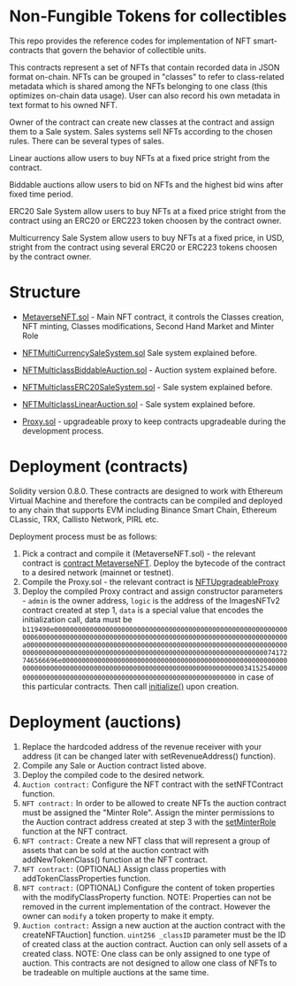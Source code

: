 # Non-Fungible Tokens for collectibles

This repo provides the reference codes for implementation of NFT smart-contracts that govern the behavior of collectible units.

This contracts represent a set of NFTs that contain recorded data in JSON format on-chain. NFTs can be grouped in "classes" to refer to class-related metadata which is shared among the NFTs belonging to one class (this optimizes on-chain data usage). User can also record his own metadata in text format to his owned NFT.

Owner of the contract can create new classes at the contract and assign them to a Sale system. Sales systems sell NFTs according to the chosen rules. There can be several types of sales.

Linear auctions allow users to buy NFTs at a fixed price stright from the contract.

Biddable auctions allow users to bid on NFTs and the highest bid wins after fixed time period.

ERC20 Sale System allow users to buy NFTs at a fixed price stright from the contract using an ERC20 or ERC223 token choosen by the contract owner.

Multicurrency Sale System allow users to buy NFTs at a fixed price, in USD, stright from the contract using several ERC20 or ERC223 tokens choosen by the contract owner.

# Structure

- [MetaverseNFT.sol](https://github.com/Dexaran/ImageNFT/blob/main/MetaverseNFT.sol) - Main NFT contract, it controls the Classes creation, NFT minting, Classes modifications, Second Hand Market and Minter Role

- [NFTMultiCurrencySaleSystem.sol](https://github.com/Dexaran/ImageNFT/blob/main/NFTMultiCurrencySaleSystem.sol) Sale system explained before.

- [NFTMulticlassBiddableAuction.sol](https://github.com/Dexaran/ImageNFT/blob/main/NFTMulticlassBiddableAuction.sol) - Auction system explained before.

- [NFTMulticlassERC20SaleSystem.sol](https://github.com/Dexaran/ImageNFT/blob/main/NFTMulticlassERC20SaleSystem.sol) - Sale system explained before.

- [NFTMulticlassLinearAuction.sol](https://github.com/Dexaran/ImageNFT/blob/main/NFTMulticlassLinearAuction.sol) - Sale system explained before.

- [Proxy.sol](https://github.com/Dexaran/ImageNFT/blob/main/Proxy.sol) - upgradeable proxy to keep contracts upgradeable during the development process.

# Deployment (contracts)

Solidity version 0.8.0. These contracts are designed to work with Ethereum Virtual Machine and therefore the contracts can be compiled and deployed to any chain that supports EVM including Binance Smart Chain, Ethereum CLassic, TRX, Callisto Network, PIRL etc.

Deployment process must be as follows:

1. Pick a contract and compile it (MetaverseNFT.sol) - the relevant contract is [contract MetaverseNFT](https://github.com/CallistoEnterprise/SC_MetaverseNFT/blob/main/MetaverseNFT.sol#L1018-L1063). Deploy the bytecode of the contract to a desired network (mainnet or testnet).
2. Compile the Proxy.sol - the relevant contract is [NFTUpgradeableProxy](https://github.com/CallistoEnterprise/SC_MetaverseNFT/blob/main/Proxy.sol#L458-L463)
3. Deploy the compiled Proxy contract and assign constructor parameters - `admin` is the owner address, `logic` is the address of the ImagesNFTv2 contract created at step 1, `data` is a special value that encodes the initialization call, data must be `b119490e000000000000000000000000000000000000000000000000000000000000006000000000000000000000000000000000000000000000000000000000000000a0000000000000000000000000000000000000000000000000000000000000000000000000000000000000000000000000000000000000000000000000000000074172746566696e0000000000000000000000000000000000000000000000000000000000000000000000000000000000000000000000000000000000000000034152540000000000000000000000000000000000000000000000000000000000` in case of this particular contracts. Then  call [initialize()](https://github.com/CallistoEnterprise/SC_MetaverseNFT/blob/main/MetaverseNFT.sol#L1020-L1029) upon creation.

# Deployment (auctions)

1. Replace the hardcoded address of the revenue receiver with your address (it can be changed later with setRevenueAddress() function).
2. Compile any Sale or Auction contract listed above.
3. Deploy the compiled code to the desired network.
4. `Auction contract:` Configure the NFT contract with the setNFTContract function.
5. `NFT contract:` In order to be allowed to create NFTs the auction contract must be assigned the "Minter Role". Assign the minter permissions to the Auction contract address created at step 3 with the [setMinterRole](https://github.com/CallistoEnterprise/SC_MetaverseNFT/blob/main/MetaverseNFT.sol#L128-L146) function at the NFT contract.
6. `NFT contract:` Create a new NFT class that will represent a group of assets that can be sold at the auction contract with addNewTokenClass() function at the NFT contract.
7. `NFT contract:` (OPTIONAL) Assign class properties with addTokenClassProperties function.
8. `NFT contract:` (OPTIONAL) Configure the content of token properties with the modifyClassProperty function. NOTE: Properties can not be removed in the current implementation of the contract. However the owner can `modify` a token property to make it empty.
9. `Auction contract:` Assign a new auction at the auction contract with the createNFTAuction] function. `uint256 _classID` parameter must be the ID of created class at the auction contract. Auction can only sell assets of a created class. NOTE: One class can be only assigned to one type of auction. This contracts are not designed to allow one class of NFTs to be tradeable on multiple auctions at the same time.
